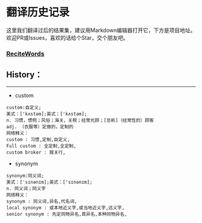 # 翻译历史记录 
这里我们翻译过后的结果集，建议用Markdown编辑器打开它，下方是项目地址。欢迎PR或Issues，喜欢的话给个Star，交个朋友吧。
### [ReciteWords](https://github.com/BolexLiu/ReciteWords)

## History：

---

- custom
```
custom:自定义;
美式：['kʌstəm];英式：['kʌstəm];
n. 习惯，惯例；风俗；海关，关税；经常光顾；[总称]（经常性的）顾客
adj. （衣服等）定做的，定制的
网络释义：
custom : 习惯,定制,自定义,
Full custom : 全定制,全定制,
custom broker : 报关行,
```
- synonym
```
synonym:同义词;
美式：[ˈsɪnənɪm];英式：['sɪnənɪm];
n. 同义词；同义字
网络释义：
synonym : 同义词,异名,代名词,
local synonym : 或本地近义字,或当地近义字,远义字,
senior synonym : 先定同物异名,首异名,本种同物异名,
```
